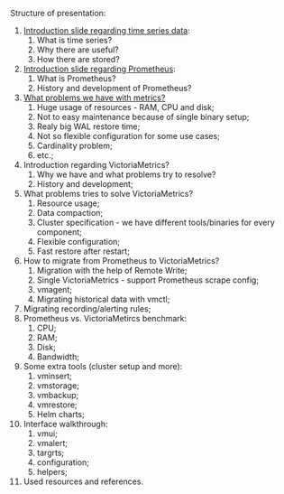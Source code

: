 Structure of presentation:

1. [Introduction slide regarding time series data](time_series.md):
	1. What is time series?
	2. Why there are useful?
	3. How there are stored?
2. [Introduction slide regarding Prometheus](prometheus.md):
	1. What is Prometheus?
	2. History and development of Prometheus?
3. [What problems we have with metrics?](prometheus_problems.md)
	1. Huge usage of resources - RAM, CPU and disk;
	2. Not to easy maintenance because of single binary setup;
	3. Realy big WAL restore time;
	4. Not so flexible configuration for some use cases;
	5. Cardinality problem;
	6. etc.;
4. Introduction regarding VictoriaMetrics?
	1. Why we have and what problems try to resolve?
	2. History and development;
5. What problems tries to solve VictoriaMetrics?
	1. Resource usage;
	2. Data compaction;
	3. Cluster specification - we have different tools/binaries for every component;
	4. Flexible configuration;
	5. Fast restore after restart;
6. How to migrate from Prometheus to VictoriaMetrics?
	1. Migration with the help of Remote Write;
	2. Single VictoriaMetrics - support Prometheus scrape config;
	3. vmagent;
	4. Migrating historical data with vmctl;
7. Migrating recording/alerting rules;
8. Prometheus vs. VictoriaMetircs benchmark:
	1. CPU;
	2. RAM;
	3. Disk;
	4. Bandwidth;
9. Some extra tools (cluster setup and more):
	1. vminsert;
	2. vmstorage;
	3. vmbackup;
	4. vmrestore;
	5. Helm charts;
10. Interface walkthrough:
	1. vmui;
	2. vmalert;
	3. targrts;
	4. configuration;
	5. helpers;
11. Used resources and references.

